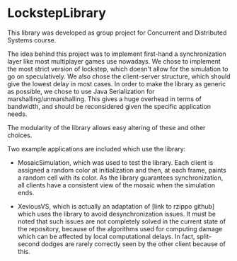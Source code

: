 # LockstepLibrary

This library was developed as group project for Concurrent and Distributed Systems course.

The idea behind this project was to implement first-hand a synchronization layer like most multiplayer games use nowadays.
We chose to implement the most strict version of lockstep, which doesn't allow for the simulation to go on speculatively.
We also chose the client-server structure, which should give the lowest delay in most cases.
In order to make the library as generic as possible, we chose to use Java Serialization for marshalling/unmarshalling.
This gives a huge overhead in terms of bandwidth, and should be reconsidered given the specific application needs.

The modularity of the library allows easy altering of these and other choices.

Two example applications are included which use the library:
- MosaicSimulation, which was used to test the library. 
  Each client is assigned a random color at initialization and then, at each frame, paints a random cell with its color.
  As the library guarantees synchronization, all clients have a consistent view of the mosaic when the simulation ends.
  
- XeviousVS, which is actually an adaptation of [link to rzippo github] which uses the library to avoid desynchronization issues.
  It must be noted that such issues are not completely solved in the current state of the repository, because of the algorithms used for
  computing damage which can be affected by local computational delays. 
  In fact, split-second dodges are rarely correctly seen by the other client because of this.
